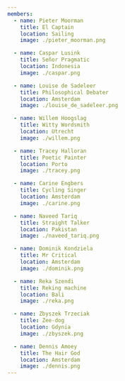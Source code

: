 ```yaml
---
members:
  - name: Pieter Moorman
    title: El Captain
    location: Sailing
    image: ./pieter_moorman.png

  - name: Caspar Lusink
    title: Señor Pragmatic
    location: Indonesia
    image: ./caspar.png

  - name: Louise de Sadeleer
    title: Philosophical Debater
    location: Amsterdam
    image: ./louise_de_sadeleer.png

  - name: Willem Hoogslag
    title: Witty Wordsmith
    location: Utrecht
    image: ./willem.png

  - name: Tracey Halloran
    title: Poetic Painter
    location: Porto
    image: ./tracey.png

  - name: Carine Engbers
    title: Cycling Singer
    location: Amsterdam
    image: ./carine.png

  - name: Naveed Tariq
    title: Straight Talker
    location: Pakistan
    image: ./naveed_tariq.png

  - name: Dominik Kondziela
    title: Mr Critical
    location: Amsterdam
    image: ./dominik.png

  - name: Reka Szendi
    title: Reking machine
    location: Bali
    image: ./reka.png

  - name: Zbyszek Trzeciak
    title: Zee-dog
    location: Gdynia
    image: ./zbyszek.png

  - name: Dennis Amoey
    title: The Hair God
    location: Amsterdam
    image: ./dennis.png
---
```

